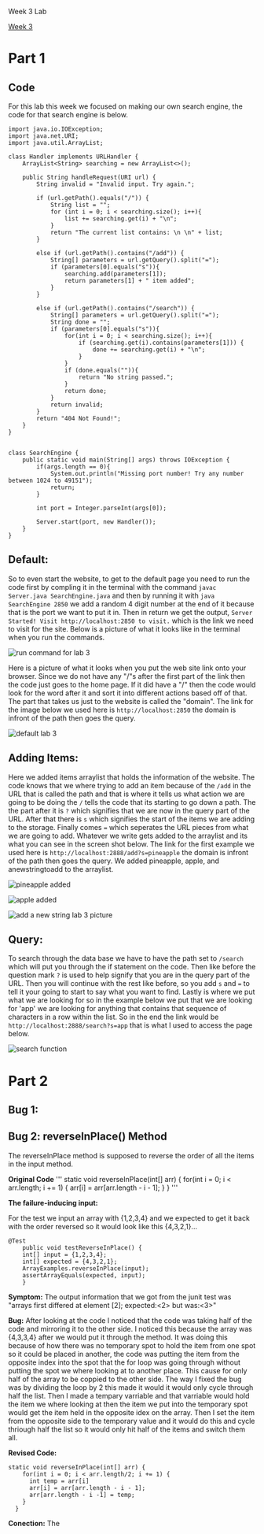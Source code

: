 Week 3 Lab

[Week 3 ](https://ucsd-cse15l-f22.github.io/week/week3/#week3-lab-report)

# Part 1

## Code

For this lab this week we focused on making our own search engine, the code for that search engine is below.

```
import java.io.IOException;
import java.net.URI;
import java.util.ArrayList;

class Handler implements URLHandler {
    ArrayList<String> searching = new ArrayList<>();

    public String handleRequest(URI url) {
        String invalid = "Invalid input. Try again.";

        if (url.getPath().equals("/")) {
            String list = "";
            for (int i = 0; i < searching.size(); i++){
                list += searching.get(i) + "\n";
            }
            return "The current list contains: \n \n" + list;
        }
        
        else if (url.getPath().contains("/add")) {
            String[] parameters = url.getQuery().split("=");
            if (parameters[0].equals("s")){
                searching.add(parameters[1]);
                return parameters[1] + " item added";
            }
        } 

        else if (url.getPath().contains("/search")) {
            String[] parameters = url.getQuery().split("=");
            String done = "";
            if (parameters[0].equals("s")){
                for(int i = 0; i < searching.size(); i++){
                    if (searching.get(i).contains(parameters[1])) {
                        done += searching.get(i) + "\n"; 
                    }
                }
                if (done.equals("")){
                    return "No string passed.";
                }
                return done;
            }
            return invalid;
        } 
        return "404 Not Found!";
    }
}


class SearchEngine {
    public static void main(String[] args) throws IOException {
        if(args.length == 0){
            System.out.println("Missing port number! Try any number between 1024 to 49151");
            return;
        }

        int port = Integer.parseInt(args[0]);

        Server.start(port, new Handler());
    }
}
```

## Default:

So to even start the website, to get to the default page you need to run the code first by compling it in the terminal with the command `javac Server.java SearchEngine.java` and then by running it with `java SearchEngine 2850` we add a random 4 digit number at the end of it because that is the port we want to put it in. Then in return we get the output, `Server Started! Visit http://localhost:2850 to visit.` which is the link we need to visit for the site.
Below is a picture of what it looks like in the terminal when you run the commands.

![run command for lab 3](https://user-images.githubusercontent.com/66755589/197430006-010beb6f-b1ed-423a-83fb-88237c031b37.png)
 
Here is a picture of what it looks when you put the web site link onto your browser. Since we do not have any "/"s after the first part of the link then the code just goes to the home page. If it did have a "/" then the code would look for the word after it and sort it into different actions based off of that. The part that takes us just to the website is called the "domain". The link for the image below we used here is `http://localhost:2850` the domain is infront of the path then goes the query.

![default lab 3](https://user-images.githubusercontent.com/66755589/197433869-51f4a439-e64d-4852-a75f-6ad9180f35f9.png)

## Adding Items:

Here we added items arraylist that holds the information of the website. The code knows that we where trying to add an item because of the `/add` in the URL that is called the path and that is where it tells us what action we are going to be doing the `/` tells the code that its starting to go down a path. The the part after it is `?` which signifies that we are now in the query part of the URL. After that there is `s` which signifies the start of the items we are adding to the storage. Finally comes `=` which seperates the URL pieces from what we are going to add. Whatever we write gets added to the arraylist and its what you can see in the screen shot below. The link for the first example we used here is `http://localhost:2888/add?s=pineapple` the domain is infront of the path then goes the query. We added pineapple, apple, and anewstringtoadd to the arraylist.

![pineapple added](https://user-images.githubusercontent.com/66755589/197440102-1ad3e478-7090-40bf-9e95-6162b14617ce.png)

![apple added](https://user-images.githubusercontent.com/66755589/197440107-26397848-3bdd-4392-bfea-21143880d087.png)

![add a new string lab 3 picture](https://user-images.githubusercontent.com/66755589/197440113-43337b58-efcb-4799-927f-f3da0cd2cfb0.png)

## Query:

To search through the data base we have to have the path set to `/search` which will put you through the if statement on the code. Then like before the question mark `?` is used to help signify that you are in the query part of the URL. Then you will continue with the rest like before, so you add `s` and `=` to tell it your going to start to say what you want to find. Lastly is where we put what we are looking for so in the example below we put that we are looking for 'app' we are looking for anything that contains that sequence of characters in a row within the list. So in the end the link would be `http://localhost:2888/search?s=app` that is what I used to access the page below.

![search function](https://user-images.githubusercontent.com/66755589/197440250-0c97e6b2-1586-4b6d-b913-2639b66ed9cd.png)

# Part 2

## Bug 1:

## Bug 2: reverseInPlace() Method

The reverseInPlace method is supposed to reverse the order of all the items in the input method.

**Original Code**
'''
static void reverseInPlace(int[] arr) {
    for(int i = 0; i < arr.length; i += 1) {
      arr[i] = arr[arr.length - i - 1];
    }
  }
'''

**The failure-inducing input:**

For the test we input an array with {1,2,3,4} and we expected to get it back with the order reversed so it would look like this {4,3,2,1}...

```
@Test 
	public void testReverseInPlace() {
    int[] input = {1,2,3,4};
    int[] expected = {4,3,2,1};
    ArrayExamples.reverseInPlace(input);
    assertArrayEquals(expected, input);
	}
```
**Symptom:**  The output information that we got from the junit test was "arrays first differed at element [2]; expected:<2> but was:<3>"

**Bug:**  After looking at the code I noticed that the code was taking half of the code and mirroring it to the other side. I noticed this because the array was {4,3,3,4} after we would put it through the method. It was doing this because of how there was no temporary spot to hold the item from one spot so it could be placed in another, the code was putting the item from the opposite index into the spot that the for loop was going through without putting the spot we where looking at to another place. This cause for only half of the array to be coppied to the other side. The way I fixed the bug was by dividing the loop by 2 this made it would it would only cycle through half the list. Then I made a tempary varriable and that varriable would hold the item we where looking at then the item we put into the temporary spot would get the item held in the opposite idex on the array. Then I set the item from the opposite side to the temporary value and it would do this and cycle thriough half the list so it would only hit half of the items and switch them all.

**Revised Code:**
```
static void reverseInPlace(int[] arr) {
    for(int i = 0; i < arr.length/2; i += 1) {
      int temp = arr[i]
      arr[i] = arr[arr.length - i - 1];
      arr[arr.length - i -1] = temp;
    }
  }
```
**Conection:** The




